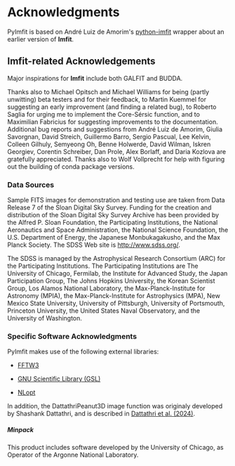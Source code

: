 # Acknowledgments

PyImfit is based on André Luiz de Amorim's [python-imfit](https://github.com/streeto/python-imfit) wrapper 
about an earlier version of **Imfit**.



## Imfit-related Acknowledgements

Major inspirations for **Imfit** include both GALFIT and BUDDA.

Thanks also to Michael Opitsch and Michael Williams for being (partly
unwitting) beta testers and for their feedback, to Martin Kuemmel for
suggesting an early improvement (and finding a related bug), to Roberto
Saglia for urging me to implement the Core-Sérsic function, and to
Maximilian Fabricius for suggesting improvements to the documentation.
Additional bug reports and suggestions from André Luiz de Amorim,
Giulia Savorgnan, David Streich, Guillermo Barro, Sergio Pascual, Lee
Kelvin, Colleen Gilhuly, Semyeong Oh, Benne Holwerde, David Wilman, 
Iskren Georgiev, Corentin Schreiber, Dan Prole, Alex Borlaff, and Daria
Kozlova are gratefully appreciated. Thanks also to Wolf Vollprecht
for help with figuring out the building of conda package versions.


### Data Sources

Sample FITS images for demonstration and testing use are taken
from Data Release 7 of the Sloan Digital Sky Survey. Funding for the 
creation and distribution of the Sloan
Digital Sky Survey Archive has been provided by the Alfred P. Sloan
Foundation, the Participating Institutions, the National Aeronautics and
Space Administration, the National Science Foundation, the U.S.
Department of Energy, the Japanese Monbukagakusho, and the Max Planck
Society. The SDSS Web site is http://www.sdss.org/.

The SDSS is managed by the Astrophysical Research Consortium
(ARC) for the Participating Institutions.  The Participating
Institutions are The University of Chicago, Fermilab, the Institute for
Advanced Study, the Japan Participation Group, The Johns Hopkins
University, the Korean Scientist Group, Los Alamos National Laboratory,
the Max-Planck-Institute for Astronomy (MPIA), the
Max-Planck-Institute for Astrophysics (MPA), New Mexico State
University, University of Pittsburgh, University of Portsmouth,
Princeton University, the United States Naval Observatory, and the
University of Washington.



### Specific Software Acknowledgments

PyImfit makes use of the following external libraries:

   - [FFTW3](https://www.fftw.org)
   
   - [GNU Scientific Library (GSL)](https://www.gnu.org/software/gsl/)
   
   - [NLopt](https://nlopt.readthedocs.io/en/latest/)

In addition, the DattathriPeanut3D image function was originaly developed by Shashank
Dattathri, and is described in [Dattathri et al. (2024)](https://ui.adsabs.harvard.edu/abs/2024MNRAS.530.1195D/abstract).

##### Minpack
This product includes software developed by the University of Chicago, as Operator of
the Argonne National Laboratory.
